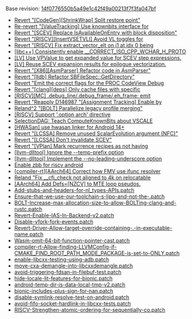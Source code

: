 Base revision: [14f0776550b5a49e1c42f49a00213f7f3fa047bf](https://github.com/llvm/llvm-project/commits/14f0776550b5a49e1c42f49a00213f7f3fa047bf)

- [Revert "[CodeGen][ShrinkWrap] Split restore point"](https://android.googlesource.com/toolchain/llvm_android/+/06876be73af951e214a3ff1cae96ce45bcef3c8b/patches/cherry/f4999d3535af93919d58e3cc56ccb50f2ccb8453.patch)
- [Re-revert "[ValueTracking] Use knownbits interface for](https://android.googlesource.com/toolchain/llvm_android/+/06876be73af951e214a3ff1cae96ce45bcef3c8b/patches/cherry/2647547ee44f509a34ff9709b63bd7603ca59f5d.patch)
- [Revert "[SCEV] Replace IsAvailableOnEntry with block disposition"](https://android.googlesource.com/toolchain/llvm_android/+/06876be73af951e214a3ff1cae96ce45bcef3c8b/patches/cherry/9fb9c7776edcade522e5718c91189d51796cedd6.patch)
- [Revert "[RISCV][InsertVSETVLI] Avoid VL toggles for](https://android.googlesource.com/toolchain/llvm_android/+/06876be73af951e214a3ff1cae96ce45bcef3c8b/patches/cherry/33314693f536a66390b0e022f2f00be94de5b06e.patch)
- [Revert "[RISCV] Fix extract_vector_elt on i1 at idx 0 being](https://android.googlesource.com/toolchain/llvm_android/+/06876be73af951e214a3ff1cae96ce45bcef3c8b/patches/cherry/10876725cd9754812a4917fec7acb6850ba4ffb3.patch)
- [[libc++] Consistently enable __CORRECT_ISO_CPP_WCHAR_H_PROTO](https://android.googlesource.com/toolchain/llvm_android/+/06876be73af951e214a3ff1cae96ce45bcef3c8b/patches/cherry/0ec57bf7b18e8918dd8ced007a88467b798677c6.patch)
- [[LV] Use VPValue to get expanded value for SCEV step expressions.](https://android.googlesource.com/toolchain/llvm_android/+/06876be73af951e214a3ff1cae96ce45bcef3c8b/patches/cherry/236a0e82df37d3a11f57c34df43bea1904a29530.patch)
- [[LV] Reuse SCEV expansion results for epilogue vectorization.](https://android.googlesource.com/toolchain/llvm_android/+/06876be73af951e214a3ff1cae96ce45bcef3c8b/patches/cherry/3d4eed01338d3b5f0bb5b2dbe41afc9d957d3cc6.patch)
- [Revert "[X86][AsmParser] Refactor code in AsmParser"](https://android.googlesource.com/toolchain/llvm_android/+/06876be73af951e214a3ff1cae96ce45bcef3c8b/patches/cherry/f4865c7c1795eb17b079e116791eb1419fea1620.patch)
- [Revert "[lldb] Refactor SBFileSpec::GetDirectory"](https://android.googlesource.com/toolchain/llvm_android/+/06876be73af951e214a3ff1cae96ce45bcef3c8b/patches/cherry/58e6caaba1cf623292c8898be30a5a56722432b3.patch)
- [Revert "Emit the correct flags for the PROC CodeView Debug](https://android.googlesource.com/toolchain/llvm_android/+/06876be73af951e214a3ff1cae96ce45bcef3c8b/patches/cherry/6b22608a1d30793b32f98d90f2c6a8c268630afa.patch)
- [Revert "[clang][deps] Only cache files with specific](https://android.googlesource.com/toolchain/llvm_android/+/06876be73af951e214a3ff1cae96ce45bcef3c8b/patches/cherry/09c5d69592f7df4db62063e4dd231a7e154bdac6.patch)
- [[RISCV][MC] .debug_line/.debug_frame/.eh_frame: emit](https://android.googlesource.com/toolchain/llvm_android/+/06876be73af951e214a3ff1cae96ce45bcef3c8b/patches/cherry/dde1795f14eb946fbcb1810863fa172fbdf7e044.patch)
- [Revert "Reapply D146987 "[Assignment Tracking] Enable by](https://android.googlesource.com/toolchain/llvm_android/+/06876be73af951e214a3ff1cae96ce45bcef3c8b/patches/cherry/9e7f14a8211c82dca64bd6b22d1c450d4c6d3e5b.patch)
- [Reland^2 "[BOLT] Parallelize legacy profile merging"](https://android.googlesource.com/toolchain/llvm_android/+/06876be73af951e214a3ff1cae96ce45bcef3c8b/patches/cherry/67cf01bd37273af5041ba07e2c57b55fcbf287cb.patch)
- [[RISCV] Support '.option arch' directive](https://android.googlesource.com/toolchain/llvm_android/+/06876be73af951e214a3ff1cae96ce45bcef3c8b/patches/cherry/9e8ed3403c191ab9c4903e8eeb8f732ff8a43cb4.patch)
- [SelectionDAG: Teach ComputeKnownBits about VSCALE](https://android.googlesource.com/toolchain/llvm_android/+/06876be73af951e214a3ff1cae96ce45bcef3c8b/patches/cherry/a4f437f012b4be40e9fac5d2e86eae549d3469fe.patch)
- [[HWASan] use hwasan linker for Android 14+](https://android.googlesource.com/toolchain/llvm_android/+/06876be73af951e214a3ff1cae96ce45bcef3c8b/patches/cherry/a2684acfb61d40f441e240035d7f1ba50da637c8.patch)
- [Revert "[LCSSA] Remove unused ScalarEvolution argument (NFC)"](https://android.googlesource.com/toolchain/llvm_android/+/06876be73af951e214a3ff1cae96ce45bcef3c8b/patches/cherry/143ed21b26b2c68695e9f74f0ce4632b8a2e000b.patch)
- [Revert "[LCSSA] Don't invalidate SCEV"](https://android.googlesource.com/toolchain/llvm_android/+/06876be73af951e214a3ff1cae96ce45bcef3c8b/patches/cherry/3c9cf023db32ba2cfa1e052ddc58f57dd080995c.patch)
- [Revert "[VPlan] Mark recurrence recipes as not having ](https://android.googlesource.com/toolchain/llvm_android/+/06876be73af951e214a3ff1cae96ce45bcef3c8b/patches/cherry/8f781b96e201408d1fb7b49367876a54682594ed.patch)
- [[llvm-dlltool] Ignore the --temp-prefix option](https://android.googlesource.com/toolchain/llvm_android/+/06876be73af951e214a3ff1cae96ce45bcef3c8b/patches/cherry/6540157fe389b3dc46e9a1306370acd79d40c183.patch)
- [[llvm-dlltool] Implement the --no-leading-underscore option](https://android.googlesource.com/toolchain/llvm_android/+/06876be73af951e214a3ff1cae96ce45bcef3c8b/patches/cherry/fb19fa2f3dfdd60d42c12ef28467d6f8f5149d6a.patch)
- [Enable zbb for riscv android](https://android.googlesource.com/toolchain/llvm_android/+/06876be73af951e214a3ff1cae96ce45bcef3c8b/patches/cherry/6bcf57f0b7ec8b28e933387a4925dfc52779ce0f.patch)
- [[compiler-rt][AArch64] Correct how FMV use ifunc resolver](https://android.googlesource.com/toolchain/llvm_android/+/06876be73af951e214a3ff1cae96ce45bcef3c8b/patches/cherry/61962aa1eec922c7dddd36897bb29888b4c98174.patch)
- [Reland "Fix __cfi_check not aligned to 4k on relocatable](https://android.googlesource.com/toolchain/llvm_android/+/06876be73af951e214a3ff1cae96ce45bcef3c8b/patches/cherry/b82c2b9ac2baae0f2a9dd65770cfb37fdc2a80a9.patch)
- [[AArch64] Add Defs=[NZCV] to MTE loop pseudos.](https://android.googlesource.com/toolchain/llvm_android/+/06876be73af951e214a3ff1cae96ce45bcef3c8b/patches/cherry/b09c575975b691e988a0f2e31d632c5f1038ab1d.patch)
- [Add-stubs-and-headers-for-nl_types-APIs.patch](https://android.googlesource.com/toolchain/llvm_android/+/06876be73af951e214a3ff1cae96ce45bcef3c8b/patches/Add-stubs-and-headers-for-nl_types-APIs.patch)
- [Ensure-that-we-use-our-toolchain-s-lipo-and-not-the-.patch](https://android.googlesource.com/toolchain/llvm_android/+/06876be73af951e214a3ff1cae96ce45bcef3c8b/patches/Ensure-that-we-use-our-toolchain-s-lipo-and-not-the-.patch)
- [BOLT-Increase-max-allocation-size-to-allow-BOLTing-clang-and-rustc.patch](https://android.googlesource.com/toolchain/llvm_android/+/06876be73af951e214a3ff1cae96ce45bcef3c8b/patches/BOLT-Increase-max-allocation-size-to-allow-BOLTing-clang-and-rustc.patch)
- [Revert-Enable-IAS-In-Backend-v2.patch](https://android.googlesource.com/toolchain/llvm_android/+/06876be73af951e214a3ff1cae96ce45bcef3c8b/patches/Revert-Enable-IAS-In-Backend-v2.patch)
- [Disable-vfork-fork-events.patch](https://android.googlesource.com/toolchain/llvm_android/+/06876be73af951e214a3ff1cae96ce45bcef3c8b/patches/Disable-vfork-fork-events.patch)
- [Revert-Driver-Allow-target-override-containing-.-in-executable-name.patch](https://android.googlesource.com/toolchain/llvm_android/+/06876be73af951e214a3ff1cae96ce45bcef3c8b/patches/Revert-Driver-Allow-target-override-containing-.-in-executable-name.patch)
- [Wasm-omit-64-bit-function-pointer-cast.patch](https://android.googlesource.com/toolchain/llvm_android/+/06876be73af951e214a3ff1cae96ce45bcef3c8b/patches/Wasm-omit-64-bit-function-pointer-cast.patch)
- [compiler-rt-Allow-finding-LLVMConfig-if-CMAKE_FIND_ROOT_PATH_MODE_PACKAGE-is-set-to-ONLY.patch](https://android.googlesource.com/toolchain/llvm_android/+/06876be73af951e214a3ff1cae96ce45bcef3c8b/patches/compiler-rt-Allow-finding-LLVMConfig-if-CMAKE_FIND_ROOT_PATH_MODE_PACKAGE-is-set-to-ONLY.patch)
- [enable-libcxx-testing-using-adb.patch](https://android.googlesource.com/toolchain/llvm_android/+/06876be73af951e214a3ff1cae96ce45bcef3c8b/patches/enable-libcxx-testing-using-adb.patch)
- [move-cxa-demangle-into-libcxxdemangle.patch](https://android.googlesource.com/toolchain/llvm_android/+/06876be73af951e214a3ff1cae96ce45bcef3c8b/patches/move-cxa-demangle-into-libcxxdemangle.patch)
- [avoid-triggering-fdsan-in-filebuf-test.patch](https://android.googlesource.com/toolchain/llvm_android/+/06876be73af951e214a3ff1cae96ce45bcef3c8b/patches/avoid-triggering-fdsan-in-filebuf-test.patch)
- [hide-locale-lit-features-for-bionic.patch](https://android.googlesource.com/toolchain/llvm_android/+/06876be73af951e214a3ff1cae96ce45bcef3c8b/patches/hide-locale-lit-features-for-bionic.patch)
- [android-temp-dir-is-data-local-tmp-v2.patch](https://android.googlesource.com/toolchain/llvm_android/+/06876be73af951e214a3ff1cae96ce45bcef3c8b/patches/android-temp-dir-is-data-local-tmp-v2.patch)
- [bionic-includes-plus-sign-for-nan.patch](https://android.googlesource.com/toolchain/llvm_android/+/06876be73af951e214a3ff1cae96ce45bcef3c8b/patches/bionic-includes-plus-sign-for-nan.patch)
- [disable-symlink-resolve-test-on-android.patch](https://android.googlesource.com/toolchain/llvm_android/+/06876be73af951e214a3ff1cae96ce45bcef3c8b/patches/disable-symlink-resolve-test-on-android.patch)
- [avoid-fifo-socket-hardlink-in-libcxx-tests.patch](https://android.googlesource.com/toolchain/llvm_android/+/06876be73af951e214a3ff1cae96ce45bcef3c8b/patches/avoid-fifo-socket-hardlink-in-libcxx-tests.patch)
- [RISCV-Strengthen-atomic-ordering-for-sequentially-co.patch](https://android.googlesource.com/toolchain/llvm_android/+/06876be73af951e214a3ff1cae96ce45bcef3c8b/patches/RISCV-Strengthen-atomic-ordering-for-sequentially-co.patch)